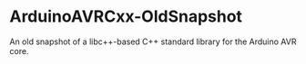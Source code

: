 # ArduinoAVRCxx-OldSnapshot

An old snapshot of a libc++-based C++ standard library for the Arduino AVR core.
